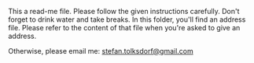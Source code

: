 This a read-me file. Please follow the given instructions carefully. Don't forget 
to drink water and take breaks. In this folder, you'll find an address file. Please 
refer to the content of that file when you're asked to give an address.

Otherwise, please email me: stefan.tolksdorf@gmail.com
